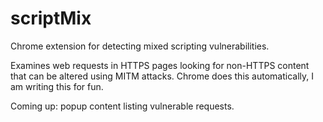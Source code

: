 scriptMix
=========

Chrome extension for detecting mixed scripting vulnerabilities.

Examines web requests in HTTPS pages looking for non-HTTPS content that can be altered using MITM attacks. Chrome does this automatically, I am writing this for fun.

Coming up: popup content listing vulnerable requests.